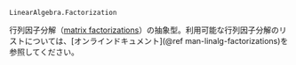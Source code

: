```
LinearAlgebra.Factorization
```

行列因子分解（[matrix factorizations](https://en.wikipedia.org/wiki/Matrix_decomposition)）の抽象型。利用可能な行列因子分解のリストについては、[オンラインドキュメント](@ref man-linalg-factorizations)を参照してください。
